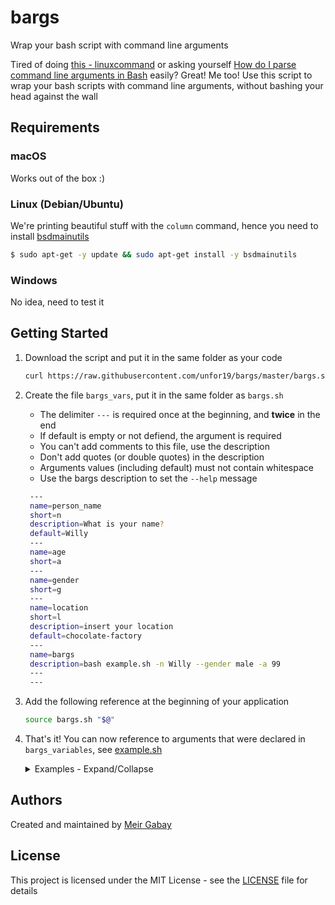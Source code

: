 # bargs

Wrap your bash script with command line arguments

Tired of doing [this - linuxcommand](http://linuxcommand.org/lc3_wss0120.php) or asking yourself [How do I parse command line arguments in Bash](https://stackoverflow.com/questions/192249/how-do-i-parse-command-line-arguments-in-bash) easily? Great! Me too! Use this script to wrap your bash scripts with command line arguments, without bashing your head against the wall

## Requirements

### macOS

Works out of the box :)

### Linux (Debian/Ubuntu)

We're printing beautiful stuff with the `column` command, hence you need to install [bsdmainutils](https://screenshots.debian.net/package/bsdmainutils)

```bash
$ sudo apt-get -y update && sudo apt-get install -y bsdmainutils
```

### Windows

No idea, need to test it

## Getting Started

1. Download the script and put it in the same folder as your code

   ```bash
   curl https://raw.githubusercontent.com/unfor19/bargs/master/bargs.sh --output bargs.sh
   ```

1. Create the file `bargs_vars`, put it in the same folder as `bargs.sh`

   - The delimiter `---` is required once at the beginning, and **twice** in the end
   - If default is empty or not defiend, the argument is required
   - You can't add comments to this file, use the description
   - Don't add quotes (or double quotes) in the description
   - Arguments values (including default) must not contain whitespace
   - Use the bargs description to set the `--help` message

   ```bash
    ---
    name=person_name
    short=n
    description=What is your name?
    default=Willy
    ---
    name=age
    short=a
    ---
    name=gender
    short=g
    ---
    name=location
    short=l
    description=insert your location
    default=chocolate-factory
    ---
    name=bargs
    description=bash example.sh -n Willy --gender male -a 99
    ---
    ---
   ```

1. Add the following reference at the beginning of your application

   ```bash
   source bargs.sh "$@"
   ```

1. That's it! You can now reference to arguments that were declared in `bargs_variables`, see [example.sh](https://github.com/unfor19/bargs/blob/master/example.sh)

   <details><summary>
   Examples - Expand/Collapse
   </summary>

   - ```bash
      $ bash example.sh -n Willy --gender male -a 99
      Name:      Willy
      Age:       99
      Gender:    male
      Location:  chocolate-factory
     ```

   - ```bash
      $ bash example.sh -h

      Usage: bash example.sh -n Willy --gender male -a 99
      --person_name  |  -n  [Willy]              What is your name?
      --age          |  -a  [Required]
      --gender       |  -g  [Required]
      --location     |  -l  [chocolate-factory]  insert your location
     ```

   - ```bash
      bash example.sh -n Meir --gender male
      [ERROR] Required argument: age

      Usage: bash example.sh -n Willy --gender male -a 99

      --person_name  |  -n  [Willy]              What is your name?
      --age          |  -a  [Required]
      --gender       |  -g  [Required]
      --location     |  -l  [chocolate-factory]  insert your location
     ```

   </details>

## Authors

Created and maintained by [Meir Gabay](https://github.com/unfor19)

## License

This project is licensed under the MIT License - see the [LICENSE](https://github.com/unfor19/bargs/blob/master/LICENSE) file for details
